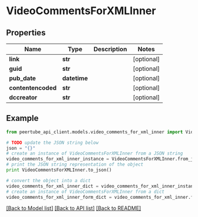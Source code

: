 # VideoCommentsForXMLInner


## Properties
Name | Type | Description | Notes
------------ | ------------- | ------------- | -------------
**link** | **str** |  | [optional] 
**guid** | **str** |  | [optional] 
**pub_date** | **datetime** |  | [optional] 
**contentencoded** | **str** |  | [optional] 
**dccreator** | **str** |  | [optional] 

## Example

```python
from peertube_api_client.models.video_comments_for_xml_inner import VideoCommentsForXMLInner

# TODO update the JSON string below
json = "{}"
# create an instance of VideoCommentsForXMLInner from a JSON string
video_comments_for_xml_inner_instance = VideoCommentsForXMLInner.from_json(json)
# print the JSON string representation of the object
print VideoCommentsForXMLInner.to_json()

# convert the object into a dict
video_comments_for_xml_inner_dict = video_comments_for_xml_inner_instance.to_dict()
# create an instance of VideoCommentsForXMLInner from a dict
video_comments_for_xml_inner_form_dict = video_comments_for_xml_inner.from_dict(video_comments_for_xml_inner_dict)
```
[[Back to Model list]](../README.md#documentation-for-models) [[Back to API list]](../README.md#documentation-for-api-endpoints) [[Back to README]](../README.md)


